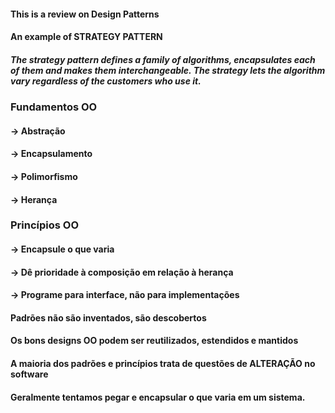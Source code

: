 #### This is a review on Design Patterns

#### An example of STRATEGY PATTERN

##### The strategy pattern defines a family of algorithms, encapsulates each of them and makes them interchangeable. The strategy lets the algorithm vary regardless of the customers who use it.

### Fundamentos OO
#### -> Abstração
#### -> Encapsulamento
#### -> Polimorfismo
#### -> Herança

### Princípios OO
#### -> Encapsule o que varia
#### -> Dê prioridade à composição em relação à herança
#### -> Programe para interface, não para implementações

#### Padrões não são inventados, são descobertos
#### Os bons designs OO podem ser reutilizados, estendidos e mantidos
#### A maioria dos padrões e princípios trata de questões de ALTERAÇÃO no software
#### Geralmente tentamos pegar e encapsular o que varia em um sistema.